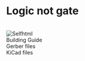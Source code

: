 # Logic not gate 
<br>
<img src="https://assets.bigcartel.com/product_images/375085000/IMG_0596.jpeg?auto=format&fit=max&w=200)" alt="Selfhtml">
<br>
Building Guide <br>
Gerber files  <br>
KiCad files
